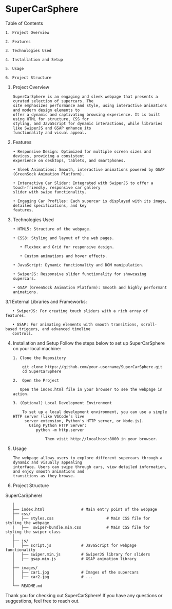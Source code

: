 # SuperCarSphere

Table of Contents

    1. Project Overview

    2. Features

    3. Technologies Used

    4. Installation and Setup

    5. Usage

    6. Project Structure
    

1. Project Overview

       SuperCarSphere is an engaging and sleek webpage that presents a curated selection of supercars. The 
       site emphasizes performance and style, using interactive animations and modern design elements to 
       offer a dynamic and captivating browsing experience. It is built using HTML for structure, CSS for 
       styling, and JavaScript for dynamic interactions, while libraries like SwiperJS and GSAP enhance its 
       functionality and visual appeal.

2. Features

       • Responsive Design: Optimized for multiple screen sizes and devices, providing a consistent 
       experience on desktops, tablets, and smartphones.

       • Sleek Animations: Smooth, interactive animations powered by GSAP (GreenSock Animation Platform).

       • Interactive Car Slider: Integrated with SwiperJS to offer a touch-friendly, responsive car gallery 
       slider with swipe functionality.

       • Engaging Car Profiles: Each supercar is displayed with its image, detailed specifications, and key 
       features.


3. Technologies Used

       • HTML5: Structure of the webpage.
   
       • CSS3: Styling and layout of the web pages.
   
          • Flexbox and Grid for responsive design.
   
          • Custom animations and hover effects.
   
       • JavaScript: Dynamic functionality and DOM manipulation.
   
       • SwiperJS: Responsive slider functionality for showcasing supercars.
   
       • GSAP (GreenSock Animation Platform): Smooth and highly performant animations.
       
3.1 External Libraries and Frameworks:

       • SwiperJS: For creating touch sliders with a rich array of features.
       
       • GSAP: For animating elements with smooth transitions, scroll-based triggers, and advanced timeline 
       controls.

4. Installation and Setup
Follow the steps below to set up SuperCarSphere on your local machine:

       1. Clone the Repository

           git clone https://github.com/your-username/SuperCarSphere.git
           cd SuperCarSphere

       2.  Open the Project
   
          Open the index.html file in your browser to see the webpage in action.

       3. (Optional) Local Development Environment

           To set up a local development environment, you can use a simple HTTP server (like VSCode’s live 
            server extension, Python's HTTP server, or Node.js).
              Using Python HTTP Server:
                 python -m http.server

                     Then visit http://localhost:8000 in your browser.

5. Usage

       The webpage allows users to explore different supercars through a dynamic and visually appealing 
       interface. Users can swipe through cars, view detailed information, and enjoy smooth animations and 
       transitions as they browse.

6. Project Structure

SuperCarSphere/

       │
       ├── index.html                # Main entry point of the webpage
       ├── css/
       │   ├── styles.css                       # Main CSS file for styling the webpage
       |   ├──  swiper-bundle.min.css           # Main CSS file for styling the swiper class
       │
       ├── js/
       │   ├── script.js             # JavaScript for webpage functionality
       │   ├── swiper.min.js         # SwiperJS library for sliders
       │   ├── gsap.min.js           # GSAP animation library
       │
       ├── images/
       │   ├── car1.jpg              # Images of the supercars
       │   ├── car2.jpg              # ...
       │
       └── README.md  

Thank you for checking out SuperCarSphere! If you have any questions or suggestions, feel free to reach out.
